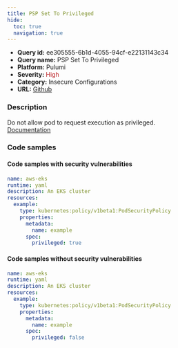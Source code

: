 ```yaml
---
title: PSP Set To Privileged
hide:
  toc: true
  navigation: true
---
```


<style>
  .highlight .hll {
    background-color: #ff171742;
  }
  .md-content {
    max-width: 1100px;
    margin: 0 auto;
  }
</style>

-   **Query id:** ee305555-6b1d-4055-94cf-e22131143c34
-   **Query name:** PSP Set To Privileged
-   **Platform:** Pulumi
-   **Severity:** <span style="color:#bb2124">High</span>
-   **Category:** Insecure Configurations
-   **URL:** [Github](https://github.com/Checkmarx/kics/tree/master/assets/queries/pulumi/kubernetes/psp_set_to_privileged)

### Description
Do not allow pod to request execution as privileged.<br>
[Documentation](https://www.pulumi.com/registry/packages/kubernetes/api-docs/policy/v1beta1/podsecuritypolicy/#privileged_yaml)

### Code samples
#### Code samples with security vulnerabilities
```yaml title="Positive test num. 1 - yaml file" hl_lines="11"
name: aws-eks
runtime: yaml
description: An EKS cluster
resources:
  example:
    type: kubernetes:policy/v1beta1:PodSecurityPolicy
    properties:
      metadata:
        name: example
      spec:
        privileged: true

```


#### Code samples without security vulnerabilities
```yaml title="Negative test num. 1 - yaml file"
name: aws-eks
runtime: yaml
description: An EKS cluster
resources:
  example:
    type: kubernetes:policy/v1beta1:PodSecurityPolicy
    properties:
      metadata:
        name: example
      spec:
        privileged: false

```
